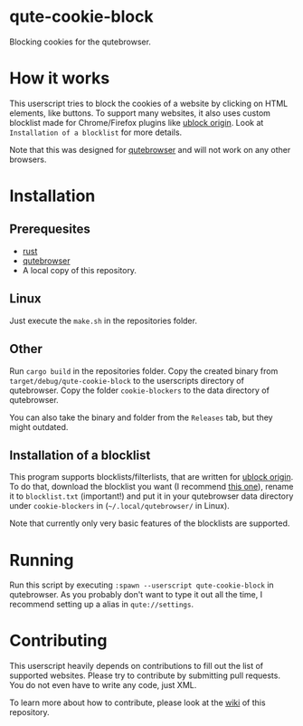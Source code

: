 # qute-cookie-block
Blocking cookies for the qutebrowser.

# How it works
This userscript tries to block the cookies of a website by clicking on HTML elements, like buttons.
To support many websites, it also uses custom blocklist made for Chrome/Firefox plugins like [ublock origin](https://ublockorigin.com/).
Look at `Installation of a blocklist` for more details.

Note that this was designed for [qutebrowser](https://qutebrowser.org/) and will not work on any other browsers.

# Installation
## Prerequesites
- [rust](https://www.rust-lang.org/)
- [qutebrowser](https://qutebrowser.org/)
- A local copy of this repository.

## Linux
Just execute the `make.sh` in the repositories folder.

## Other
Run `cargo build` in the repositories folder. 
Copy the created binary from `target/debug/qute-cookie-block` to the userscripts directory of qutebrowser.
Copy the folder `cookie-blockers` to the data directory of qutebrowser.

You can also take the binary and folder from the `Releases` tab, but they might outdated.

## Installation of a blocklist
This program supports blocklists/filterlists, that are written for [ublock origin](https://ublockorigin.com/).
To do that, download the blocklist you want (I recommend [this one](https://github.com/easylist/easylist/blob/master/easylist_cookie/easylist_cookie_general_hide.txt)), rename it to `blocklist.txt` (important!) and put it in your qutebrowser data directory under `cookie-blockers` in (`~/.local/qutebrowser/` in Linux).

Note that currently only very basic features of the blocklists are supported.

# Running
Run this script by executing `:spawn --userscript qute-cookie-block` in qutebrowser.
As you probably don't want to type it out all the time, I recommend setting up a alias in `qute://settings`.

# Contributing
This userscript heavily depends on contributions to fill out the list of supported websites.
Please try to contribute by submitting pull requests.
You do not even have to write any code, just XML.

To learn more about how to contribute, please look at the [wiki](https://github.com/Schmiddiii/qute-cookie-block/wiki) of this repository.
